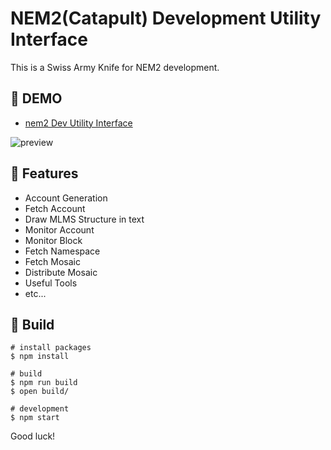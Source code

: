 # NEM2(Catapult) Development Utility Interface

This is a Swiss Army Knife for NEM2 development.


## 🐗 DEMO

* [nem2 Dev Utility Interface](http://nem2-ui-dev.s3-website-us-east-1.amazonaws.com/)

![preview](https://user-images.githubusercontent.com/370508/70846489-2bb1e900-1e9d-11ea-965d-6d46d7d75889.gif)


## 🔧 Features

* Account Generation
* Fetch Account
* Draw MLMS Structure in text
* Monitor Account
* Monitor Block
* Fetch Namespace
* Fetch Mosaic
* Distribute Mosaic
* Useful Tools
* etc...


## 🔨 Build


```
# install packages
$ npm install

# build
$ npm run build
$ open build/

# development
$ npm start
```

Good luck!
